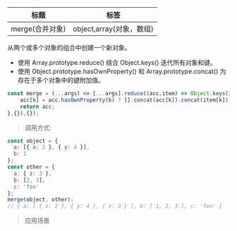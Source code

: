 |  标题   | 标签  |
|  ----  | ----  |
| merge(合并对象) | object,array(对象，数组) |

从两个或多个对象的组合中创建一个新对象。

* 使用 Array.prototype.reduce() 结合 Object.keys() 迭代所有对象和键。
* 使用 Object.prototype.hasOwnProperty() 和 Array.prototype.concat() 为存在于多个对象中的键附加值。

```js
const merge = (...args) => [...args].reduce((acc,item) => Object.keys(item).reduce((a,k) => {
    acc[k] = acc.hasOwnProperty(k) ? [].concat(acc[k]).concat(item[k]) : item[k];
    return acc;
},{}),{});
```

> 调用方式:

```js
const object = {
  a: [{ x: 2 }, { y: 4 }],
  b: 1
};
const other = {
  a: { z: 3 },
  b: [2, 3],
  c: 'foo'
};
merge(object, other);
// { a: [ { x: 2 }, { y: 4 }, { z: 3 } ], b: [ 1, 2, 3 ], c: 'foo' }
```

> 应用场景